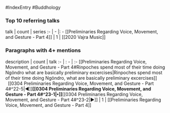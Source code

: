 #IndexEntry #Buddhology

### Top 10 referring talks
talk | count | series
:- | - |: -
[[Preliminaries Regarding Voice, Movement, and Gesture - Part 4]] | 1 | [[2020 Vajra Music]]

### Paragraphs with 4+ mentions
description | count | talk
:- | : - | :-
[[Preliminaries Regarding Voice, Movement, and Gesture - Part 4#Rinpoches spend most of their time doing Ngöndro what are basically preliminary excercises\|Rinpoches spend most of their time doing Ngöndro, what are basically preliminary excercises]] &nbsp;&nbsp;[[0304 Preliminaries Regarding Voice, Movement, and Gesture - Part 4#^22-5\|◀]]**[[0304 Preliminaries Regarding Voice, Movement, and Gesture - Part 4#^23-1\|•]]**[[0304 Preliminaries Regarding Voice, Movement, and Gesture - Part 4#^23-2\|▶]] | 1 | [[Preliminaries Regarding Voice, Movement, and Gesture - Part 4]]

